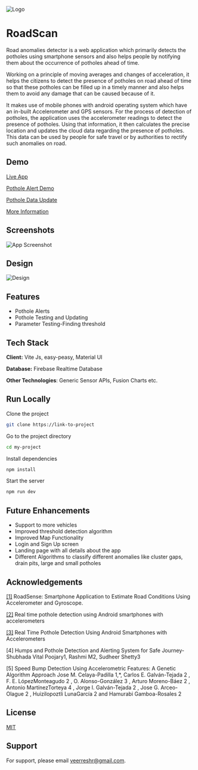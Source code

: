 
![Logo](https://res.cloudinary.com/dcgefz04y/image/upload/v1627455237/RoadScan_fn4lj4.png)

    
# RoadScan

Road anomalies detector is a web application which primarily detects
the potholes using smartphone sensors and also helps people by notifying them
about the occurrence of potholes ahead of time.

Working on a principle of moving averages and changes of acceleration, it helps the
citizens to detect the presence of potholes on road ahead of time so that these
potholes can be filled up in a timely manner and also helps them to avoid any damage
that can be caused because of it.

It makes use of mobile phones with android operating system which have an in-built
Accelerometer and GPS sensors. For the process of detection of potholes, the
application uses the accelerometer readings to detect the presence of potholes. Using
that information, it then calculates the precise location and updates the cloud data
regarding the presence of potholes. This data can be used by people for safe travel or
by authorities to rectify such anomalies on road.


## Demo

[Live App](https://roadscan.netlify.app/)

[Pothole Alert Demo](https://drive.google.com/file/d/1dfsC2T_IxpFsWF3yKCHeYs5lw7FP7H4g/view?usp=sharing)

[Pothole Data Update](https://drive.google.com/file/d/1ddx5OeiMJJID9OijlGkfbyBz1kZmo4yP/view?usp=sharing)  

[More Information](https://drive.google.com/file/d/10iuTGqTLssx0JNuGOLUWOTymlVk3Fc3L/view?usp=sharing)
## Screenshots

![App Screenshot](https://res.cloudinary.com/dcgefz04y/image/upload/v1627453651/PicsArt_07-27-08.55.20_sbagvh.jpg)

## Design

![Design](https://res.cloudinary.com/dcgefz04y/image/upload/v1627454526/RoadScanSystemDesign_d0pfh0.png)
## Features

- Pothole Alerts
- Pothole Testing and Updating
- Parameter Testing-Finding threshold


  
## Tech Stack

**Client:** Vite Js, easy-peasy, Material UI

**Database:** Firebase Realtime Database

**Other Technologies**: Generic Sensor APIs, Fusion Charts etc.

  
## Run Locally

Clone the project

```bash
git clone https://link-to-project
```

Go to the project directory

```bash
cd my-project
```

Install dependencies

```bash
npm install
```

Start the server

```bash
npm run dev
```

  
## Future Enhancements

- Support to more vehicles
- Improved threshold detection algorithm
- Improved Map Functionality
- Login and Sign Up screen
- Landing page with all details about the app
- Different Algorithms to classify different anomalies like cluster gaps, drain pits, large and small potholes

  
## Acknowledgements

[[1]](https://www.researchgate.net/publication/316926996) RoadSense: Smartphone Application to Estimate Road Conditions Using
Accelerometer and Gyroscope.

[[2]](https://ieeexplore.ieee.org/document/5982206) Real time pothole detection using Android smartphones with accelerometers

[[3]](https://www.researchgate.net/publication/224253154_Real_Time_Pothole_Detection_Using_Android_Smartphones_with_Accelerometers) Real Time Pothole Detection Using Android Smartphones with Accelerometers

[4] Humps and Pothole Detection and Alerting System for Safe Journey- Shubhada
Vital Poojary1, Rashmi M2, Sudheer Shetty3

[5] Speed Bump Detection Using Accelerometric Features: A Genetic Algorithm
Approach Jose M. Celaya-Padilla 1,*, Carlos E. Galván-Tejada 2 , F. E. LópezMonteagudo 2 , O. Alonso-González 3 , Arturo Moreno-Báez 2 , Antonio MartínezTorteya 4 , Jorge I. Galván-Tejada 2 , Jose G. Arceo-Olague 2 , Huizilopoztli LunaGarcía 2 and Hamurabi Gamboa-Rosales 2
## License

[MIT](https://choosealicense.com/licenses/mit/)

  
## Support

For support, please email veerreshr@gmail.com.

  
